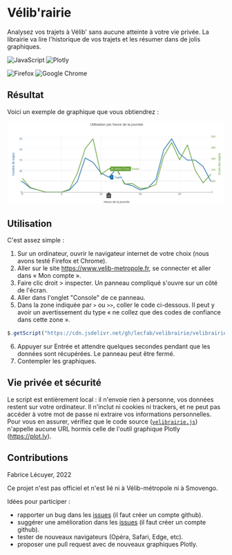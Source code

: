 # Vélib'rairie

Analysez vos trajets à Vélib' sans aucune atteinte à votre vie privée. La librairie va lire l'historique de vos trajets et les résumer dans de jolis graphiques.

![JavaScript](https://img.shields.io/badge/javascript-%23323330.svg?style=flat&logo=javascript&logoColor=%23F7DF1E)
![Plotly](https://img.shields.io/badge/Plotly-%233F4F75.svg?style=flat&logo=plotly&logoColor=white)

![Firefox](https://img.shields.io/badge/Firefox-FF7139?style=flat&logo=Firefox-Browser&logoColor=white)
![Google Chrome](https://img.shields.io/badge/Google%20Chrome-4285F4?style=flat&logo=GoogleChrome&logoColor=white)

## Résultat

Voici un exemple de graphique que vous obtiendrez :

![Image du nombre de trajets par heure de la journée](trips-per-hour.png)


## Utilisation

C'est assez simple :
1. Sur un ordinateur, ouvrir le navigateur internet de votre choix (nous avons testé Firefox et Chrome).
1. Aller sur le site https://www.velib-metropole.fr, se connecter et aller dans « Mon compte ».
1. Faire clic droit > inspecter. Un panneau compliqué s'ouvre sur un côté de l'écran.
1. Aller dans l'onglet "Console" de ce panneau.
1. Dans la zone indiquée par `>` ou `>>`, coller le code ci-dessous. Il peut y avoir un avertissement du type « ne collez que des codes de confiance dans cette zone ».
```javascript
$.getScript("https://cdn.jsdelivr.net/gh/lecfab/velibrairie/velibrairie.js")
```
6. Appuyer sur Entrée et attendre quelques secondes pendant que les données sont récupérées. Le panneau peut être fermé.
7. Contempler les graphiques.

## Vie privée et sécurité

Le script est entièrement local :
il n'envoie rien à personne,
vos données restent sur votre ordinateur.
Il n'inclut ni cookies ni trackers, et
ne peut pas accéder à votre mot de passe ni extraire vos informations personnelles.
Pour vous en assurer, vérifiez que le code source ([`velibrairie.js`](velibrairie.js)) n'appelle aucune URL hormis celle de l'outil graphique Plotly (https://plot.ly).



## Contributions

Fabrice Lécuyer, 2022

Ce projet n'est pas officiel et n'est lié ni à Vélib-métropole ni à Smovengo.

Idées pour participer :
- rapporter un bug dans les [issues](./issues) (il faut créer un compte github).
- suggérer une amélioration dans les [issues](./issues) (il faut créer un compte github).
- tester de nouveaux navigateurs (Opéra, Safari, Edge, etc).
- proposer une pull request avec de nouveaux graphiques Plotly.
